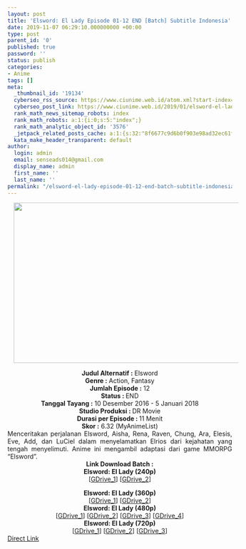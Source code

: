 ```yaml
---
layout: post
title: 'Elsword: El Lady Episode 01-12 END [Batch] Subtitle Indonesia'
date: 2019-11-07 06:29:10.000000000 +00:00
type: post
parent_id: '0'
published: true
password: ''
status: publish
categories:
- Anime
tags: []
meta:
  _thumbnail_id: '19134'
  cyberseo_rss_source: https://www.ciunime.web.id/atom.xml?start-index=2101&max-results=150
  cyberseo_post_link: https://www.ciunime.web.id/2019/01/elsword-el-lady-episode-01-12-end-batch.html
  rank_math_news_sitemap_robots: index
  rank_math_robots: a:1:{i:0;s:5:"index";}
  rank_math_analytic_object_id: '3576'
  _jetpack_related_posts_cache: a:1:{s:32:"8f6677c9d6b0f903e98ad32ec61f8deb";a:2:{s:7:"expires";i:1658290416;s:7:"payload";a:0:{}}}
  kata_make_header_transparent: default
author:
  login: admin
  email: senseads014@gmail.com
  display_name: admin
  first_name: ''
  last_name: ''
permalink: "/elsword-el-lady-episode-01-12-end-batch-subtitle-indonesia/"
---
```

<div class="separator" style="clear: both; text-align: center;"><a href="https://1.bp.blogspot.com/-tTYWTJmxiyg/XDFXaA_7fDI/AAAAAAAAGUE/xGCLnGx7xtErl6AUoPmJ9t7KFi9BDjjaQCLcBGAs/s1600/Elsword%2B-%2BEl%2BLady.jpg" imageanchor="1" style="margin-left: 1em; margin-right: 1em;"><img border="0" data-original-height="720" data-original-width="1280" height="360" src="{{ site.baseurl }}/assets/2019/11/Elsword%2B-%2BEl%2BLady.jpg" width="640" /></a></div>
<p>
<div style="text-align: center;"><b>Judul Alternatif :</b> Elsword</div>
<div style="text-align: center;"><b><b>Genre :</b></b> Action, Fantasy</div>
<div style="text-align: center;"><b>Jumlah Episode :</b> 12<br /><b>Status :&nbsp;</b>END<br /><b>Tanggal Tayang :</b> 10 Desember 2016 - 5 Januari 2018<br /><b>Studio Produksi : </b>DR Movie<br /><b>Durasi per Episode : </b>11 Menit</div>
<div style="text-align: center;"><b>Skor :</b> 6.32 (MyAnimeList)</div>
<div style="text-align: justify;"></div>
<div style="text-align: justify;">Menceritakan perjalanan Elsword, Aisha, Rena, Raven, Chung, Ara, Elesis, Eve, Add, dan LuCiel dalam menyelamatkan Elrios dari kejahatan yang tengah menyelimuti. Anime ini mengambil adaptasi dari game MMORPG “Elsword”.</div>
<div style="text-align: justify;"></div>
<div style="text-align: justify;"></div>
<div style="text-align: center;"><b>Link Download Batch :</b></div>
<div style="text-align: center;">
<div style="text-align: center;"><b>Elsword: El Lady (240p)</b></div>
<div style="text-align: center;">[<a href="https://drive.google.com/uc?id=1EgQUoL3-cBm0f6wE_Y6ROBTj4gcsUNxh" target="_blank" rel="noopener">GDrive_1</a>] [<a href="https://drive.google.com/uc?id=1zUgw_gJh7cdEAA_Bafzlg6XLlkFQ_ypK" target="_blank" rel="noopener">GDrive_2</a>]</div>
<p></div>
<div style="text-align: center;"><b>Elsword: El Lady (360p)</b></div>
<div style="text-align: center;">[<a href="https://drive.google.com/uc?id=1VsDMGk23p-PK9qOuoV4k2HXC2m2QUzY0" target="_blank" rel="noopener">GDrive_1</a>] [<a href="https://drive.google.com/uc?id=1bAaujzIzmAMLi-PJAjsy54iJMBibpij1" target="_blank" rel="noopener">GDrive_2</a>]</div>
<div style="text-align: center;"></div>
<div style="text-align: center;"><b>Elsword: El Lady (480p)</b><br />[<a href="https://drive.google.com/uc?id=158a8d3QyZ9U7n5LROFtUqClKSqHYoTAa" target="_blank" rel="noopener">GDrive_1</a>] [<a href="https://drive.google.com/uc?id=1LaOGkbQRqkHxNIyo8o97Xnig3Ib04-C_" target="_blank" rel="noopener">GDrive_2</a>] [<a href="https://drive.google.com/uc?id=1rkxmOs5Ff5F1IJm4R-C6gOxGqEJC3ez9" target="_blank" rel="noopener">GDrive_3</a>] [<a href="https://drive.google.com/uc?id=1Ma_nvNiWa0nsEw0Pxg4f6GvW68GtdhPy" target="_blank" rel="noopener">GDrive_4</a>]</div>
<div style="text-align: center;"><b>Elsword: El Lady (720p)</b><br />[<a href="https://drive.google.com/uc?id=1_BWfQduheVGAwtpi4PaBmr5U6CNcV6Pw" target="_blank" rel="noopener">GDrive_1</a>] [<a href="https://drive.google.com/uc?id=1rJB97DBmJ-AX1rq4VfH43H1NCjMh9NfY" target="_blank" rel="noopener">GDrive_2</a>] [<a href="https://drive.google.com/uc?id=1r5j22gOBTRiJAYfK5lKemZhO8PoMiLs6" target="_blank" rel="noopener">GDrive_3</a>]</div>
<link rel="stylesheet" href="https://cdnjs.cloudflare.com/ajax/libs/font-awesome/4.7.0/css/font-awesome.min.css" />
<div class="divbtn"> <a href="https://handymansurrender.com/fihup8buzv?key=94550f7ce39444073321dde3b8782f97" class="btn"><i class="fa fa-download"></i> Direct Link</a> </div>
